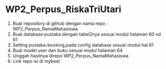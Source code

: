 # WP2_Perpus_RiskaTriUtari
1. Buat repository di github dengan nama repo : WP2_Perpus_NamaMahasiswa
2. Buat database pustaka dengan tabel2nya sesuai modul halaman 60 sd 61
3. Setting pustaka-booking,pada config database sesuai modul hal 61
4. Buat model user dan buku sesuai modul halaman 64
5. Unggah hasilnya direpo WP2_Perpus_NamaMahasiswa
6. Link repo isi di mybest
